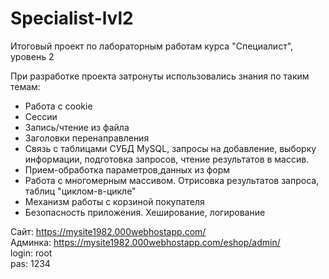 # Specialist-lvl2
Итоговый проект по лабораторным работам курса "Специалист", уровень 2 <br>

При разработке проекта затронуты использовались знания по таким темам:
<ul>
<li>Работа с cookie</li>
<li>Сессии</li>
<li>Запись/чтение из файла</li>
<li>Заголовки перенаправления</li>
<li>Связь с таблицами СУБД MySQL, запросы на добавление, выборку информации, подготовка запросов, чтение результатов в массив.</li>
<li>Прием-обработка параметров,данных из форм</li>
<li>Работа с многомерным массивом. Отрисовка результатов запроса, таблиц "циклом-в-цикле"</li>
<li>Механизм работы с корзиной покупателя</li>
<li>Безопасность приложения. Хеширование, логирование</li>  
</ul>

Сайт: https://mysite1982.000webhostapp.com/<br>
Админка: https://mysite1982.000webhostapp.com/eshop/admin/<br>
login: root<br>
pas: 1234<br>
